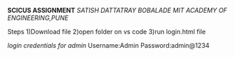 **SCICUS ASSIGNMENT**
*SATISH DATTATRAY BOBALADE*
*MIT ACADEMY OF ENGINEERING,PUNE*


Steps
1)Download file
2)open folder on vs code
3)run login.html file



*login credentials for admin*
Username:Admin
Password:admin@1234
